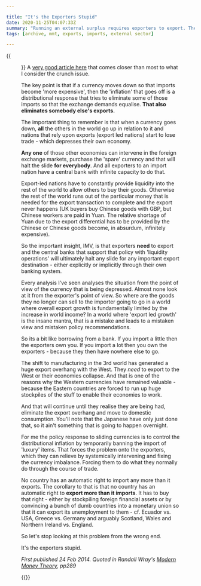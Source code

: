 ```yaml
---

title: "It's the Exporters Stupid"
date: 2020-11-25T04:07:33Z
summary: "Running an external surplus requires exporters to export. The right to export more than you import has a price. What does that mean on the other side of the trade?"
tags: [archive, mmt, exports, imports, external sector]

---
```


{{<figure src="container-ship.jpg" alt="Container Ship">}}
A [very good article here](http://www.bondeconomics.com/2014/02/why-rich-countries-should-float-their.html) that comes closer than most to what I consider the crunch issue.

The key point is that if a currency moves down so that imports become 'more expensive', then the 'inflation' that goes off is a distributional response that tries to eliminate some of those imports so that the exchange demands equalise. **That also eliminates somebody else's exports.**

The important thing to remember is that when a currency goes down, **all** the others in the world go up in relation to it and nations that rely upon exports (export led nations) start to lose trade - which depresses their own economy.

**Any one** of those other economies can intervene in the foreign exchange markets, purchase the 'spare' currency and that will halt the slide **for everybody**. And all exporters to an import nation have a central bank with infinite capacity to do that.

Export-led nations have to constantly provide liquidity into the rest of the world to allow others to buy their goods. Otherwise the rest of the world runs out of the particular money that is needed for the export transaction to complete and the export never happens (UK buyers buy Chinese goods with GBP, but Chinese workers are paid in Yuan. The relative shortage of Yuan due to the export differential has to be provided by the Chinese or Chinese goods become, in absurdum, infinitely expensive).

So the important insight, IMV, is that exporters **need** to export and the central banks that support that policy with 'liquidity operations' will ultimately halt any slide for any important export destination - either explicitly or implicitly through their own banking system.

Every analysis I've seen analyses the situation from the point of view of the currency that is being depressed. Almost none look at it from the exporter's point of view. So where are the goods they no longer can sell to the importer going to go in a world where overall export growth is fundamentally limited by the increase in world income? In a world where 'export led growth' is the insane mantra, that is a mistake and leads to a mistaken view and mistaken policy recommendations.

So its a bit like borrowing from a bank. If you import a little then the exporters own you. If you import a lot then you own the exporters - because they then have nowhere else to go.

The shift to manufacturing in the 3rd world has generated a huge export overhang with the West. They *need* to export to the West or their economies collapse. And that is one of the reasons why the Western currencies have remained valuable - because the Eastern countries are forced to run up huge stockpiles of the stuff to enable their economies to work.

And that will continue until they realise they are being had, eliminate the export overhang and move to domestic consumption. You'll note that the Japanese have only just done that, so it ain't something that is going to happen overnight.

For me the policy response to sliding currencies is to control the distributional inflation by temporarily banning the import of 'luxury' items. That forces the problem onto the exporters, which they can relieve by systemically intervening and fixing the currency imbalance. Forcing them to do what they normally do through the course of trade.

No country has an automatic right to import any more than it exports. The corollary to that is that no country has an automatic right to **export more than it imports**. It has to buy that right - either by stockpiling foreign financial assets or by convincing a bunch of dumb countries into a monetary union so that it can export its unemployment to them - cf. Ecuador vs. USA, Greece vs. Germany and arguably Scotland, Wales and Northern Ireland vs. England.

So let's stop looking at this problem from the wrong end.

It's the exporters stupid.

*First published 24 Feb 2014. Quoted in Randall Wray's [Modern Money Theory](https://amzn.to/2T9SZCq), pp289*

{{<joindiscord>}}

